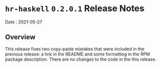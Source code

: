 # `hr-haskell` `0.2.0.1` Release Notes

Date
: 2021-05-27

## Overview

This release fixes two copy-paste mistakes that were included in the previous
release: a link in the README and some formatting in the RPM package
description.  There are no changes to the code in the this release.
